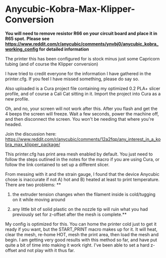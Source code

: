 # Anycubic-Kobra-Max-Klipper-Conversion

**You will need to remove resistor R66 on your circuit board and place it in R65 spot.**
**Please see https://www.reddit.com/r/anycubic/comments/ynvbj0/anycubic_kobra_working_config for detailed information**

The printer this has been configured for is stock minus just some Capricorn tubing (and of course the Klipper conversion)

I have tried to credit everyone for the information I have gathered in the printer.cfg. If you feel I have missed something, please do say so.

Also uploaded is a Cura project file containing my optimized 0.2 PLA+ slicer profile, and of course a Cali Cat sitting in it. Import the project into Cura as a new profile.

Oh, and no, your screen will not work after this. After you flash and get the 4 beeps the screen will freeze. Wait a few seconds, power the machine off, and then disconnect the screen. You won't be needing that where you're headed.

Join the discussion here: https://www.reddit.com/r/anycubic/comments/12a2fqp/any_interest_in_a_kobra_max_klipper_package/

This printer.cfg has print area mesh enabled by default. You just need to follow the steps outlined in the notes for the macro if you are using Cura, or follow the link contained to set up a different slicer.

From messing with it and the strain gauge, I found that the device Anycubic chose is inaccurate if not A) hot and B) heated at least to print temperature. There are two problems:
**
1. the extruder tension changes when the filament inside is cold/tugging on it while moving around

2. any little bit of solid plastic on the nozzle tip will ruin what you had previously set for z-offset after the mesh is complete.**

My config is optimized for this. You can home the printer cold just to get it ready if you want, but the START_PRINT macro makes up for it. It will heat, clear the mesh, re-home HOT, mesh the print area, then load the mesh and begin. I am getting very good results with this method so far, and have put quite a bit of time into making it work right. I've been able to set a hard z-offset and not play with it thus far.
